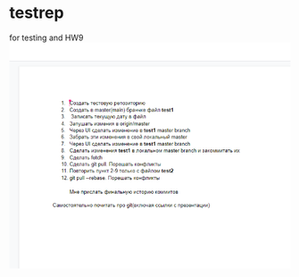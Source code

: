 # testrep
for testing and HW9
![Иллюстрация к проекту](https://github.com/Engelko/testrep/blob/main/task_hw9.png?raw=true)
